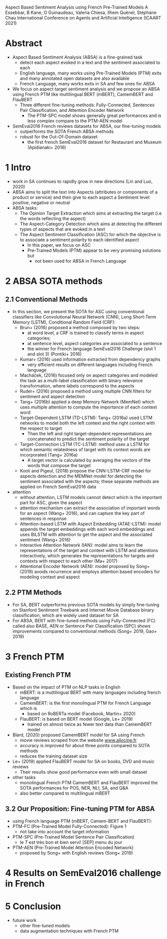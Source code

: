Aspect Based Sentiment Analysis using French Pre-Trained Models
A Essebbar, B Kane, O Guinaudeau, Valeria Chiesa, Ilhem Quénel, Stéphane Chau
International Conference on Agents and Artificial Intelligence (ICAART 2021)

# Abstract

* Aspect Based Sentiment Analysis (ABSA) is a fine-grained task
  * detect each aspect evoked in a text and the sentiment associated to each
  * English language, many works using Pre-Trained Models (PTM) exits and
    many annotated open datasets are also available
  * French Language, many works exits in SA and few ones for ABSA
* We focus on aspect target sentiment analysis and we propose an ABSA using
  French PTM like multilingual BERT (mBERT), CamemBERT and FlauBERT
  * Three different fine-tuning methods:
    Fully-Connected, Sentences Pair Classification, and Attention Encoder Network
    * The PTM-SPC model shows generally great performances and is less complex
      compare to the PTM-AEN model
* SemEval2016 French reviews datasets for ABSA, our fine-tuning models
  * outperforms the SOTA French ABSA methods
  * robust for the Out-Of-Domain dataset
    * the first french SemEval2016 dataset for Restaurant and Museum
      (Apidianaki+ 2016)

# 1 Intro

* work in SA continues to rapidly grow in new directions (Lin and Luo, 2020)
* ABSA aims to split the text into Aspects (attributes or components of a
  product or service) and then give to each aspect a Sentiment level: positive,
  negative or neutral
* ABSA tasks:
  * The Opinion Target Extraction which aims at extracting the target
    (i.e the words reflecting the aspect)
  * The Aspect-Category Detection which aims at detecting the different types of
    aspects that are evoked in a text
  * The Aspect Sentiment Classification (ASC) for which the objective is to
    associate a sentiment polarity to each identified aspect
    * In this paper, we focus on ASC
    * Pre-Trained Models (PTM) appear to be very promising solutions but
      * not been used for ABSA in French Language

# 2 ABSA SOTA methods

## 2.1 Conventional Methods

* In this section, we present the SOTA for ASC using conventional classifiers
  like Convolutional Neural Network (CNN), Long Short-Term Memory (LSTM),
  Conditional Random Field (CRF):
  * Brun+ (2016) proposed a method composed by two steps:
    * at word level, a CRF is trained to classify terms in aspect categories;
    * at sentence level, aspect categories are associated to a sentence
    * the winner for French language SemEval2016 Challenge (slot 1 and slot 3)
      (Pontiki+ 2016)
  * Kumar+ (2016) used information extracted from dependency graphs
    * very efficient results on different languages including French language 
  * Macháček, (2016) focused only on aspect categories and modeled the task as
    a multi-label classification with binary relevance transformation, where
    labels correspond to the aspects
  * Ruder+ (2016) proposed a method using multiple CNN filters for sentiment
    and aspect detection
  * Tang+ (2016b) applied a deep Memory Network (MemNet) which uses multiple
    attention to compute the importance of each context word 
  * Target-Dependent LSTM (TD-LSTM): Tang+ (2016a) used LSTM networks to
    model both the left context and the right context with the respect to target 
    * Then the left and right target-dependent representations are concatenated
      to predict the sentiment polarity of the target
  * Target-Connection LSTM (TC-LSTM): method uses a LSTM for which semantic
    relatedness of target with its context words are incorporated (Tang+ 2016a)
    * A target vector is calculated by averaging the vectors of the words that
      compose the target
  * Kooli and Pigeul, (2018) propose the CNN-LSTM-CRF model for aspects
    detection and the MEMNet model for detecting the sentiment associated with
    the aspects; these separate methods are applied on French SemEval2016 data
* attention
  * without attention, LSTM models cannot detect which is the important part for
    ASC, given the aspect
  * attention mechanism can extract the association of important words for an
    aspect (Wang+ 2016), and can capture the key part of sentences in response
  * Attention-based LSTM with Aspect Embedding (ATAE-LSTM): model appends the
    target embeddings with each word embeddings and uses BiLSTM with attention
    to get the aspect and the associated sentiment (Wang+ 2016)
  * Interactive Attention Network (IAN): model aims to learn the representations
    of the target and context with LSTM and attentions interactively, which
    generates the representations for targets and contexts with respect to each
    other (Ma+ 2017)
  * Attentional Encoder Network (AEN): model proposed by Song+ (2019) avoids
    recurrence and employs attention based encoders for modeling context and
    aspect

## 2.2 PTM Methods

* For SA, BERT outperforms previous SOTA models by simply fine-tuning on
  Stanford Sentiment Treebank and Internet Movie Database binary classification,
  which are widely used dataset for SA
* For ABSA, BERT with fine-tuned methods using Fully-Connected (FC) called also
  BASE, AEN or Sentence Pair Classification (SPC) shows improvements compared to
  conventional methods (Song+ 2019, Gao+ 2019)

# 3 French PTM

## Existing French PTM

* Based on the impact of PTM on NLP tasks in English
  * mBERT: is a multilingual BERT with many languages including french language
  * CamemBERT: is the first monolingual PTM for French Language which is
    * based on RoBERTa model (Facebook, Martin+ 2020)
  * FlauBERT: is based on BERT model (Google, Le+ 2019)
    * trained on almost twice as fewer text data than CamemBERT model
* Blard, (2020) proposed CamemBERT model for SA using French
  * movie reviews scraped from the website www.allocine.fr
  * accuracy is improved for about three points compared to SOTA methods
  * reduces the training dataset size
* Le+ (2019) applied FlauBERT model for SA on books, DVD and music reviews 
  * Their results show good performance even with small dataset
* other tasks
  * monolingual French PTM CamemBERT and FlauBERT improved the SOTA performances
    for POS, NER, NLI, SA, and Q&A
  * also better compared to multilingual mBERT

## 3.2 Our Proposition: Fine-tuning PTM for ABSA

* using French language PTM (mBERT, Camem-BERT and FlauBERT):
* PTM-FC (Pre-Trained Model Fully-Connected): Figure 1
  * not take into account the target information
* PTM-SPC (Pre-Trained Model Sentence Pair Classification)
  * le $T$ est très bon et bien servi! [SEP] menu du jour
* PTM-AEN (Pre-Trained Model Attention Encoded Network)
  * proposed by Song+ with English reviews (Song+ 2019)

# 4 Results on SemEval2016 challenge in French

# 5 Conclusion

* future work
  * other fine-tuned models
  * data augmentation techniques with French PTM
